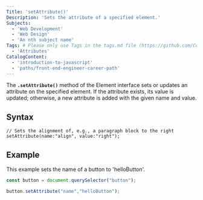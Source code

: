 ```yaml
---
Title: 'setAttribute()' 
Description: 'Sets the attribute of a specified element.'
Subjects: 
  - 'Web Development'
  - 'Web Design'
  - 'An nth subject name'
Tags: # Please only use Tags in the tags.md file (https://github.com/Codecademy/docs/blob/main/documentation/tags.md). If that list feels insufficient, feel free to create a new Tag and add it to tags.md in your PR!
  - 'Attributes'
CatalogContent: 
  - 'introduction-to-javascript'
  - 'paths/front-end-engineer-career-path'
---
```


The **`.setAttribute()`** method of the Element interface sets or updates an attribute on the specified element. If the attribute exists, its value is updated; otherwise, a new attribute is added with the given name and value.

## Syntax

```pseudo
// Sets the alignment of, e.g., a paragraph block to the right
setAttribute(name:"align", value:"right");
```

## Example

This example sets the name of a button to 'helloButton'.

```js
const button = document.querySelector("button");

button.setAttribute("name","helloButton");
```

